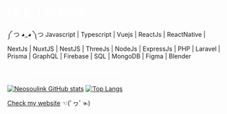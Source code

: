 <h1 style="color:white">Hi 👋, I'm Nath</h1>

༼ つ ◕_◕ ༽つ Javascript | Typescript | Vuejs | ReactJs | ReactNative | NextJs | NuxtJS | NestJS | ThreeJs | NodeJs | ExpressJs | PHP | Laravel | Prisma | GraphQL | Firebase | SQL | MongoDB | Figma | Blender

<h4 style="color:white">( ﾉ ﾟｰﾟ)ﾉ Looking for a good opportunity</h4>

[![Neosoulink GitHub stats](https://github-readme-stats.vercel.app/api?username=Neosoulink&show_icons=true&count_private=true&layout=compact&show_owner=true&theme=gotham&bg_color=0D111700&text_color=C9D1D9&hide_title=true&hide_border=true)](https://github.com/Neosoulink)
[![Top Langs](https://github-readme-stats.vercel.app/api/top-langs/?username=Neosoulink&include_all_commits=true&count_private=true&layout=compact&langs_count=6&hide=html,css,less,scss,hack,php&show_icons=true&count_private=true&theme=gotham&bg_color=0D111700&text_color=C9D1D9&hide_border=true)](https://github.com/Neosoulink)

[Check my website](https://nsl-me.web.app) ☜(ﾟヮﾟ☜)
